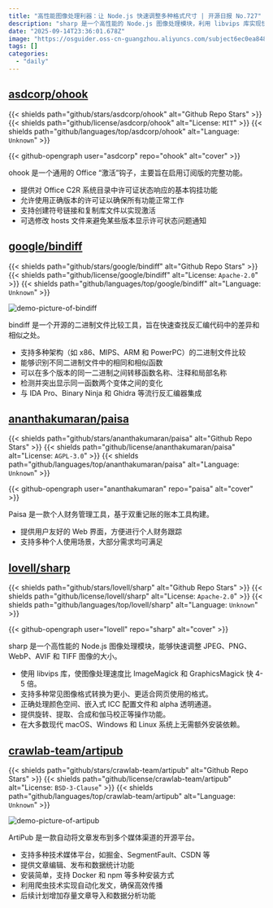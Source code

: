 ```yaml
---
title: "高性能图像处理利器：让 Node.js 快速调整多种格式尺寸 | 开源日报 No.727"
description: "sharp 是一个高性能的 Node.js 图像处理模块，利用 libvips 库实现快速的图像大小调整，支持多种格式的转换，处理速度比传统工具快 4-5 倍，具备多种图像处理功能，且在大多数现代操作系统上无需额外依赖。"
date: "2025-09-14T23:36:01.678Z"
image: "https://osguider.oss-cn-guangzhou.aliyuncs.com/subject6ec0ea84857a72fba3d4a9d77fd92452.png"
tags: []
categories:
  - "daily"
---
```


## [asdcorp/ohook](https://github.com/asdcorp/ohook)

{{< shields path="github/stars/asdcorp/ohook" alt="Github Repo Stars" >}} {{< shields path="github/license/asdcorp/ohook" alt="License: `MIT`" >}} {{< shields path="github/languages/top/asdcorp/ohook" alt="Language: `Unknown`" >}}

{{< github-opengraph user="asdcorp" repo="ohook" alt="cover" >}}

ohook 是一个通用的 Office “激活”钩子，主要旨在启用订阅版的完整功能。

- 提供对 Office C2R 系统目录中许可证状态响应的基本钩挂功能
- 允许使用正确版本的许可证以确保所有功能正常工作
- 支持创建符号链接和复制库文件以实现激活
- 可选修改 hosts 文件来避免某些版本显示许可状态问题通知
  
## [google/bindiff](https://github.com/google/bindiff)

{{< shields path="github/stars/google/bindiff" alt="Github Repo Stars" >}} {{< shields path="github/license/google/bindiff" alt="License: `Apache-2.0`" >}} {{< shields path="github/languages/top/google/bindiff" alt="Language: `Unknown`" >}}

![demo-picture-of-bindiff](https://osguider.oss-cn-guangzhou.aliyuncs.com/subject/91ab8e3d4de0f028bd4ae2b5a523f0ae.png)

bindiff 是一个开源的二进制文件比较工具，旨在快速查找反汇编代码中的差异和相似之处。

- 支持多种架构（如 x86、MIPS、ARM 和 PowerPC）的二进制文件比较
- 能够识别不同二进制文件中的相同和相似函数
- 可以在多个版本的同一二进制之间转移函数名称、注释和局部名称
- 检测并突出显示同一函数两个变体之间的变化
- 与 IDA Pro、Binary Ninja 和 Ghidra 等流行反汇编器集成
  
## [ananthakumaran/paisa](https://github.com/ananthakumaran/paisa)

{{< shields path="github/stars/ananthakumaran/paisa" alt="Github Repo Stars" >}} {{< shields path="github/license/ananthakumaran/paisa" alt="License: `AGPL-3.0`" >}} {{< shields path="github/languages/top/ananthakumaran/paisa" alt="Language: `Unknown`" >}}

{{< github-opengraph user="ananthakumaran" repo="paisa" alt="cover" >}}

Paisa 是一款个人财务管理工具，基于双重记账的账本工具构建。

- 提供用户友好的 Web 界面，方便进行个人财务跟踪
- 支持多种个人使用场景，大部分需求均可满足
  
## [lovell/sharp](https://github.com/lovell/sharp)

{{< shields path="github/stars/lovell/sharp" alt="Github Repo Stars" >}} {{< shields path="github/license/lovell/sharp" alt="License: `Apache-2.0`" >}} {{< shields path="github/languages/top/lovell/sharp" alt="Language: `Unknown`" >}}

{{< github-opengraph user="lovell" repo="sharp" alt="cover" >}}

sharp 是一个高性能的 Node.js 图像处理模块，能够快速调整 JPEG、PNG、WebP、AVIF 和 TIFF 图像的大小。

- 使用 libvips 库，使图像处理速度比 ImageMagick 和 GraphicsMagick 快 4-5 倍。
- 支持多种常见图像格式转换为更小、更适合网页使用的格式。
- 正确处理颜色空间、嵌入式 ICC 配置文件和 alpha 透明通道。
- 提供旋转、提取、合成和伽马校正等操作功能。
- 在大多数现代 macOS、Windows 和 Linux 系统上无需额外安装依赖。
  
## [crawlab-team/artipub](https://github.com/crawlab-team/artipub)

{{< shields path="github/stars/crawlab-team/artipub" alt="Github Repo Stars" >}} {{< shields path="github/license/crawlab-team/artipub" alt="License: `BSD-3-Clause`" >}} {{< shields path="github/languages/top/crawlab-team/artipub" alt="Language: `Unknown`" >}}

![demo-picture-of-artipub](https://static.osguider.com/subject/github/crawlab-team/artipub/45fb0e1d8f59c3af5dbe9385e1c05fc2.png)

ArtiPub 是一款自动将文章发布到多个媒体渠道的开源平台。

- 支持多种技术媒体平台，如掘金、SegmentFault、CSDN 等
- 提供文章编辑、发布和数据统计功能
- 安装简单，支持 Docker 和 npm 等多种安装方式
- 利用爬虫技术实现自动化发文，确保高效传播
- 后续计划增加存量文章导入和数据分析功能
  
